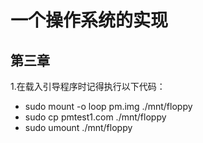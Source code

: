 # 一个操作系统的实现
## 第三章
1.在载入引导程序时记得执行以下代码：
- sudo mount -o loop pm.img ./mnt/floppy
- sudo cp pmtest1.com ./mnt/floppy
- sudo umount ./mnt/floppy
